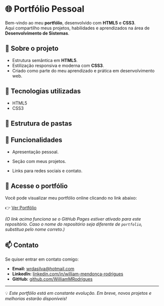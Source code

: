# 🌐 Portfólio Pessoal

Bem-vindo ao meu **portfólio**, desenvolvido com **HTML5** e **CSS3**.  
Aqui compartilho meus projetos, habilidades e aprendizados na área de **Desenvolvimento de Sistemas**.

## 📖 Sobre o projeto
- Estrutura semântica em **HTML5**.  
- Estilização responsiva e moderna com **CSS3**.  
- Criado como parte do meu aprendizado e prática em desenvolvimento web.  

## 🚀 Tecnologias utilizadas
- HTML5  
- CSS3  

## 📂 Estrutura de pastas
## 🎯 Funcionalidades
- Apresentação pessoal.  
- Seção com meus projetos.  

- Links para redes sociais e contato.  

## 🔗 Acesse o portfólio
Você pode visualizar meu portfólio online clicando no link abaixo:  


👉 [Ver Portfólio](https://williamMRodrigues.github.io/portfolio)  

*(O link acima funciona se o GitHub Pages estiver ativado para este repositório. Caso o nome do repositório seja diferente de `portfolio`, substitua pelo nome correto.)*

## 📫 Contato
Se quiser entrar em contato comigo:  
- **Email:** [wrdasilva@hotmail.com](mailto:wrdasilva@hotmail.com)  
- **LinkedIn:** [linkedin.com/in/william-mendonça-rodrigues](http://www.linkedin.com/in/william-mendon%C3%A7a-rodrigues)  
- **GitHub:** [github.com/WilliamMRodrigues](https://github.com/WilliamMRodrigues)  

---
💡 *Este portfólio está em constante evolução. Em breve, novos projetos e melhorias estarão disponíveis!*  
